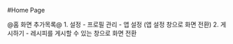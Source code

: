 #Home Page

@홈 화면 추가목록@
    1. 설정 
        - 프로필 관리
        - 앱 설정 (앱 설정 창으로 화면 전환)
    2. 게시하기
        - 레시피를 게시할 수 있는 창으로 화면 전환
    